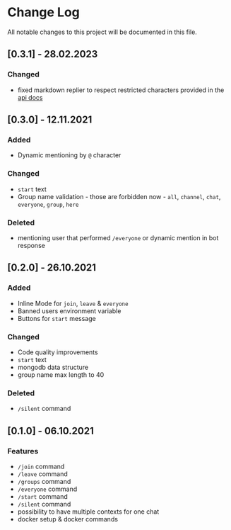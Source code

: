 # Change Log
All notable changes to this project will be documented in this file.
 
## [0.3.1] - 28.02.2023
### Changed
- fixed markdown replier to respect restricted characters provided in the [api docs](https://core.telegram.org/bots/api#markdownv2-style)
## [0.3.0] - 12.11.2021
### Added
- Dynamic mentioning by `@` character
### Changed
- `start` text
- Group name validation - those are forbidden now - `all`, `channel`, `chat`, `everyone`, `group`, `here`
### Deleted
- mentioning user that performed `/everyone` or dynamic mention in bot response
## [0.2.0] - 26.10.2021
### Added
- Inline Mode for `join`, `leave` & `everyone`
- Banned users environment variable
- Buttons for `start` message
### Changed
- Code quality improvements
- `start` text
- mongodb data structure
- group name max length to 40
### Deleted
- `/silent` command
## [0.1.0] - 06.10.2021
### Features
- `/join` command
- `/leave` command
- `/groups` command
- `/everyone` command
- `/start` command
- `/silent` command
- possibility to have multiple contexts for one chat
- docker setup & docker commands